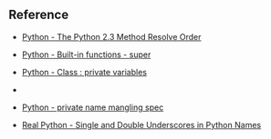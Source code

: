 ## Reference
- [Python - The Python 2.3 Method Resolve Order](https://docs.python.org/3/howto/mro.html)
- [Python - Built-in functions - super](https://docs.python.org/3/library/functions.html#super)
- [Python - Class : private variables](https://docs.python.org/3/tutorial/classes.html#private-variables)
- [](https://docs.python.org/3/library/functions.html#property)
- [Python - private name mangling spec]()


- [Real Python - Single and Double Underscores in Python Names](https://realpython.com/python-double-underscore/)